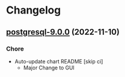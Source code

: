 # Changelog



## [postgresql-9.0.0](https://github.com/truecharts/charts/compare/postgresql-8.0.124...postgresql-9.0.0) (2022-11-10)

### Chore

- Auto-update chart README [skip ci]
  - Major Change to GUI
  
  